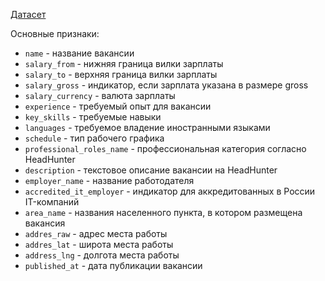 [Датасет](https://drive.google.com/file/d/1AnXq1ZxM3Yo7Tz6r0TnpnTPmOfcyjgMX/view?usp=drive_link)

Основные признаки:
* `name` - название вакансии
* `salary_from` - нижняя граница вилки зарплаты
* `salary_to` - верхняя граница вилки зарплаты
* `salary_gross` - индикатор, если зарплата указана в размере gross
* `salary_currency` - валюта зарплаты
* `experience` - требуемый опыт для вакансии
* `key_skills` - требуемые навыки
* `languages` - требуемое владение иностранными языками
* `schedule` - тип рабочего графика
* `professional_roles_name` - профессиональная категория согласно HeadHunter
* `description` - текстовое описание вакансии на HeadHunter
* `employer_name` - название работодателя
* `accredited_it_employer` - индикатор для аккредитованных в России IT-компаний
* `area_name` - названия населенного пункта, в котором размещена вакансия
* `addres_raw` - адрес места работы
* `addres_lat` - широта места работы
* `address_lng` - долгота места работы
* `published_at` - дата публикации вакансии
